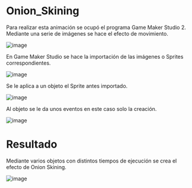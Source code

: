 # Onion_Skining
Para realizar esta animación se ocupó el programa Game Maker Studio 2.
Mediante una serie de imágenes se hace el efecto de movimiento.

![image](https://user-images.githubusercontent.com/71307223/144870977-72b1bb44-02c2-41ff-b894-4000af3e63b5.png)

En Game Maker Studio se hace la importación de las imágenes o Sprites correspondientes.

![image](https://user-images.githubusercontent.com/71307223/144871193-c6e19168-c64f-42ec-b8e4-9b9ef8884a0d.png)

Se le aplica a un objeto el Sprite antes importado.

![image](https://user-images.githubusercontent.com/71307223/144871408-d2d27892-845d-406e-a953-b0c0112bee2b.png)

Al objeto se le da unos eventos en este caso solo la creación.

![image](https://user-images.githubusercontent.com/71307223/144871468-48ac5fb9-381c-4ad0-85aa-e1113fb661a1.png)

# Resultado
Mediante varios objetos con distintos tiempos de ejecución se crea el efecto de Onion Skining.

![image](https://user-images.githubusercontent.com/71307223/144870838-ebad20d0-e670-4464-9d61-d99b0950bed1.png)
